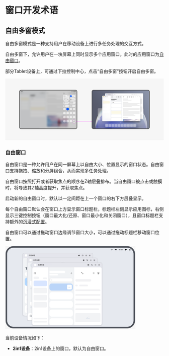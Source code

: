 # 窗口开发术语
<!--Kit: ArkUI-->
<!--Subsystem: Window-->
<!--Owner: @waterwin-->
<!--SE: @nyankomiya-->
<!--TSE: @qinliwen0417-->

## 自由多窗模式

自由多窗模式是一种支持用户在移动设备上进行多任务处理的交互方式。

自由多窗下，允许用户在一块屏幕上同时显示多个应用窗口。此时的应用窗口为[自由窗口](#自由窗口)。

部分Tablet设备上，可通过下拉控制中心，点击“自由多窗”按钮开启自由多窗。

![freeWindows](figures/freeWindows.png)

### 自由窗口

自由窗口是一种允许用户在同一屏幕上以自由大小、位置显示的窗口状态。自由窗口支持拖拽、缩放和分屏组合，从而实现多任务处理。

自由窗口按照打开或者获取焦点的顺序在Z轴层叠排布。当自由窗口被点击或触摸时，将导致其Z轴高度提升，并获取焦点。

启动新的自由窗口时，默认以一定间距在上一个窗口的右下方层叠显示。

每个自由窗口默认会在窗口上方显示窗口标题栏，标题栏左侧显示应用图标，右侧显示三键控制按钮（窗口最大化/还原、窗口最小化和关闭窗口），且窗口标题栏支持额外的[沉浸式配置](https://developer.huawei.com/consumer/cn/doc/best-practices/bpta-multi-device-window-immersive#section1477255312219)。

自由窗口可以通过拖动窗口边缘调节窗口大小，可以通过拖动标题栏移动窗口位置。

![freeformWindow](figures/freeformWindow.png)

当前设备情况如下：

-  **2in1设备**：2in1设备上的窗口，默认为自由窗口。